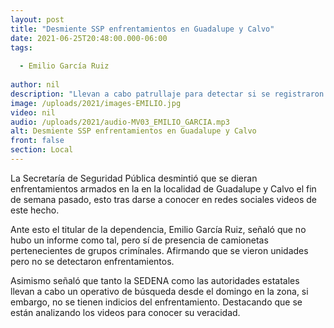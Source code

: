 ```yaml
---
layout: post
title: "Desmiente SSP enfrentamientos en Guadalupe y Calvo"
date: 2021-06-25T20:48:00.000-06:00
tags:
  
  - Emilio García Ruiz
  
author: nil
description: "Llevan a cabo patrullaje para detectar si se registraron enfrentamientos."
image: /uploads/2021/images-EMILIO.jpg
video: nil
audio: /uploads/2021/audio-MV03_EMILIO_GARCIA.mp3
alt: Desmiente SSP enfrentamientos en Guadalupe y Calvo
front: false
section: Local
---
```


La Secretaría de Seguridad Pública desmintió que se dieran enfrentamientos armados en la en la localidad de Guadalupe y Calvo el fin de semana pasado, esto tras darse a conocer en redes sociales videos de este hecho.

Ante esto el titular de la dependencia, Emilio García Ruiz, señaló que no hubo un informe como tal, pero sí de presencia de camionetas pertenecientes de grupos crimínales. Afirmando que se vieron unidades pero no se detectaron enfrentamientos.

Asimismo señaló que tanto la SEDENA como las autoridades estatales llevan a cabo un operativo de búsqueda desde el domingo en la zona, si embargo, no se tienen indicios del enfrentamiento. Destacando que se están analizando los videos para conocer su veracidad.
